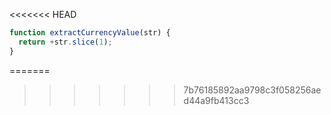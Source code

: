 <<<<<<< HEAD
```js run
function extractCurrencyValue(str) {
  return +str.slice(1);
}
```
=======
>>>>>>> 7b76185892aa9798c3f058256aed44a9fb413cc3
